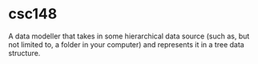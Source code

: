 # csc148
A data modeller that takes in some hierarchical data source (such as, but not limited to, a folder in your computer) and represents it in a tree data structure.
